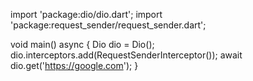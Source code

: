 import 'package:dio/dio.dart';
import 'package:request_sender/request_sender.dart';

void main() async {
  Dio dio = Dio();
  dio.interceptors.add(RequestSenderInterceptor());
  await dio.get('https://google.com');
}
